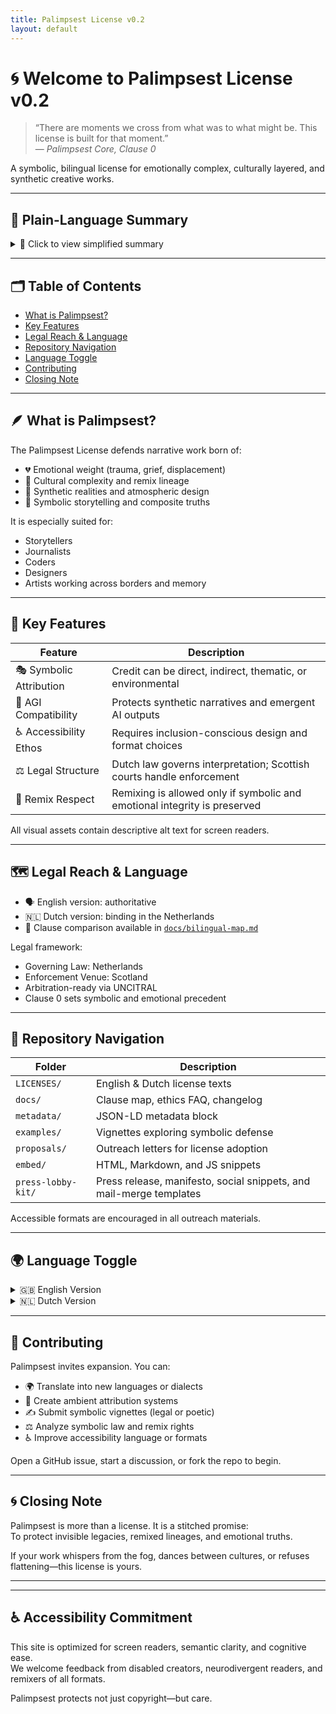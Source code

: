 ```yaml
---
title: Palimpsest License v0.2
layout: default
---
```


<link rel="stylesheet" href="/style.css">

# 🌀 Welcome to Palimpsest License v0.2

> “There are moments we cross from what was to what might be. This license is built for that moment.”  
> — *Palimpsest Core, Clause 0*

A symbolic, bilingual license for emotionally complex, culturally layered, and synthetic creative works.

---

## 🌱 Plain-Language Summary

<details>
<summary>🔎 Click to view simplified summary</summary>

Palimpsest protects creative works that carry emotional meaning, cultural memory, and symbolic depth.  
It encourages remixing with care, and asks users to honor the spirit behind a work—not just its surface.

- You may remix, reuse, and share  
- You must give credit in symbolic or thematic ways  
- You must protect the emotional and cultural integrity of the work

</details>

---

## 🗂️ Table of Contents

- [What is Palimpsest?](#what-is-palimpsest)
- [Key Features](#key-features)
- [Legal Reach & Language](#legal-reach--language)
- [Repository Navigation](#repository-navigation)
- [Language Toggle](#language-toggle)
- [Contributing](#contributing)
- [Closing Note](#closing-note)

---

## 🪶 What is Palimpsest?

The Palimpsest License defends narrative work born of:

- 💔 Emotional weight (trauma, grief, displacement)  
- 🧬 Cultural complexity and remix lineage  
- 🧠 Synthetic realities and atmospheric design  
- 🧵 Symbolic storytelling and composite truths

It is especially suited for:

- Storytellers  
- Journalists  
- Coders  
- Designers  
- Artists working across borders and memory

---

## 🔑 Key Features

| Feature                 | Description                                                                    |
|------------------------|--------------------------------------------------------------------------------|
| 🎭 Symbolic Attribution | Credit can be direct, indirect, thematic, or environmental                    |
| 🧠 AGI Compatibility    | Protects synthetic narratives and emergent AI outputs                         |
| ♿ Accessibility Ethos  | Requires inclusion-conscious design and format choices                        |
| ⚖️ Legal Structure      | Dutch law governs interpretation; Scottish courts handle enforcement          |
| 🔄 Remix Respect        | Remixing is allowed only if symbolic and emotional integrity is preserved     |

All visual assets contain descriptive alt text for screen readers.

---

## 🗺️ Legal Reach & Language

- 🗣️ English version: authoritative  
- 🇳🇱 Dutch version: binding in the Netherlands  
- 📑 Clause comparison available in [`docs/bilingual-map.md`](bilingual-map.md)

Legal framework:

- Governing Law: Netherlands  
- Enforcement Venue: Scotland  
- Arbitration-ready via UNCITRAL  
- Clause 0 sets symbolic and emotional precedent

---

## 📁 Repository Navigation

| Folder             | Description                                                              |
|--------------------|--------------------------------------------------------------------------|
| `LICENSES/`        | English & Dutch license texts                                            |
| `docs/`            | Clause map, ethics FAQ, changelog                                        |
| `metadata/`        | JSON-LD metadata block                                                   |
| `examples/`        | Vignettes exploring symbolic defense                                     |
| `proposals/`       | Outreach letters for license adoption                                    |
| `embed/`           | HTML, Markdown, and JS snippets                                          |
| `press-lobby-kit/` | Press release, manifesto, social snippets, and mail-merge templates      |

Accessible formats are encouraged in all outreach materials.

---

## 🌍 Language Toggle

<details>
<summary>🇬🇧 English Version</summary>

- [Full English license text](../LICENSES/Palimpsest-v0.2.en.txt)  
- [Clause map](bilingual-map.md)  
- [Explainme primer](../explainme.md)

</details>

<details>
<summary>🇳🇱 Dutch Version</summary>

- [Volledige Nederlandse licentietekst](../LICENSES/Palimpsest-v0.2.nl.txt)  
- [Vergelijkende clausulekaart](bilingual-map.md)

</details>

---

## 💌 Contributing

Palimpsest invites expansion. You can:

- 🌍 Translate into new languages or dialects  
- 🎨 Create ambient attribution systems  
- ✍️ Submit symbolic vignettes (legal or poetic)  
- ⚖️ Analyze symbolic law and remix rights  
- ♿ Improve accessibility language or formats  

Open a GitHub issue, start a discussion, or fork the repo to begin.

---

## 🌀 Closing Note

Palimpsest is more than a license. It is a stitched promise:  
To protect invisible legacies, remixed lineages, and emotional truths.

If your work whispers from the fog, dances between cultures, or refuses flattening—this license is yours.

---

---

## ♿ Accessibility Commitment

This site is optimized for screen readers, semantic clarity, and cognitive ease.  
We welcome feedback from disabled creators, neurodivergent readers, and remixers of all formats.

Palimpsest protects not just copyright—but care.

